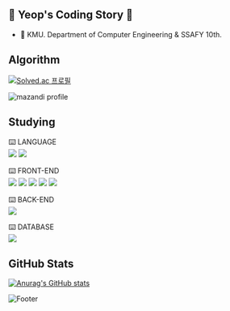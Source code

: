 <!-- pip install -r requirements.txt
uvicorn main:app --reload -->

## 🌱 Yeop's Coding Story 🌱

- 🏫 KMU. Department of Computer Engineering & SSAFY 10th.


## Algorithm
[![Solved.ac
프로필](http://mazassumnida.wtf/api/v2/generate_badge?boj=jy981025)](https://solved.ac/jy981025)

![mazandi profile](http://mazandi.herokuapp.com/api?handle=jy981025&theme=dark)

## Studying

⌨️ LANGUAGE
<br>
<img src="https://img.shields.io/badge/Java-007396?style=flat&logo=Conda-Forge&logoColor=white" />
<img src="https://img.shields.io/badge/JavaScript-F7DF1E?style=flat&logo=JavaScript&logoColor=white" />

⌨️ FRONT-END
<br>
<img src="https://img.shields.io/badge/HTML5-E34F26?style=flat&logo=HTML5&logoColor=white" />
<img src="https://img.shields.io/badge/CSS3-1572B6?style=flat&logo=CSS3&logoColor=white" />
<img src="https://img.shields.io/badge/Bootstrap-7952B3?style=flat&logo=Bootstrap&logoColor=white" />
<img src="https://img.shields.io/badge/vuedotjs-4FC08D?style=flat&logo=Vue&logoColor=white"/>
<img src="https://img.shields.io/badge/react-61DAFB?style=flat&logo=React&logoColor=white"/>

⌨️ BACK-END
<br>
<img src="https://img.shields.io/badge/Spring-6DB33F?style=flat&logo=Spring&logoColor=white" />

⌨️ DATABASE
<br>
<img src="https://img.shields.io/badge/mysql-4479A1?style=flat&logo=MySQL&logoColor=white" />

## GitHub Stats
[![Anurag's GitHub stats](https://github-readme-stats.vercel.app/api?username=junyeop1322)](https://github.com/junyeop1322/github-readme-stats)

![Footer](https://capsule-render.vercel.app/api?type=waving&color=5FCC29&height=200&section=footer)
<!--
**junyeop1322/junyeop1322** is a ✨ _special_ ✨ repository because its `README.md` (this file) appears on your GitHub profile.

Here are some ideas to get you started:

- 🔭 I’m currently working on ...
- 🌱 I’m currently learning ...
- 👯 I’m looking to collaborate on ...
- 🤔 I’m looking for help with ...
- 💬 Ask me about ...
- 📫 How to reach me: ...
- 😄 Pronouns: ...
- ⚡ Fun fact: ...
-->
